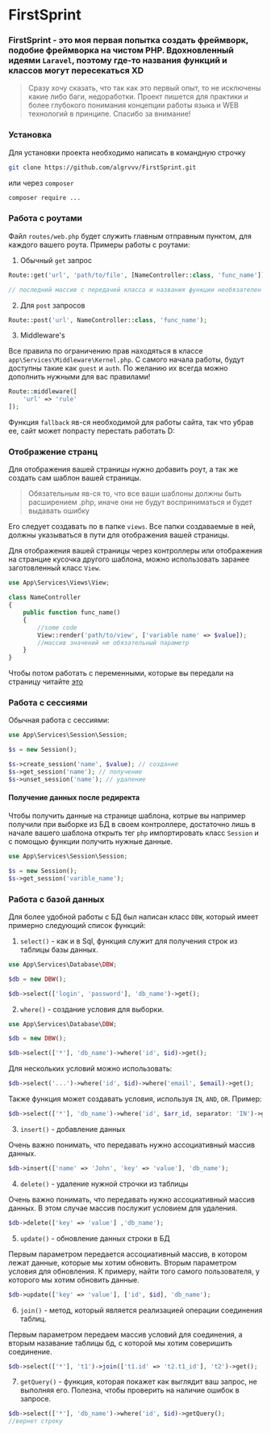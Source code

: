 # FirstSprint

### FirstSprint - это моя первая попытка создать фреймворк, подобие фреймворка на чистом PHP. Вдохновленный идеями `Laravel`, поэтому  где-то названия функций и классов могут пересекаться XD 

> Сразу хочу сказать, что так как это первый опыт, то не исключены какие либо баги, недоработки. Проект пишется для практики и более глубокого понимания концепции работы языка и WEB технологий в принципе. Спасибо за внимание!


### Установка

Для установки проекта необходимо написать в командную строчку

```bash
git clone https://github.com/algrvvv/FirstSprint.git
```

или через `composer`

```bash
composer require ...
```
### Работа с роутами

Файл `routes/web.php` будет служить главным отправным пунктом, для каждого вашего роута.
Примеры работы с роутами:

1. Обычный `get` запрос
```php
Route::get('url', 'path/to/file', [NameController::class, 'func_name']);

// последний массив с передачей класса и названия функции необязателен

```
2. Для `post` запросов

```php
Route::post('url', NameController::class, 'func_name');
```

3. Middleware's

Все правила по ограничению прав находяться в классе `app\Services\Middleware\Kernel.php`. С самого начала работы, будут доступны такие как `guest` и `auth`. По желанию их всегда можно дополнить нужными для вас правилами!

```php
Route::middleware([
    'url' => 'rule'
]);
```
Функция `fallback` яв-ся необходимой для работы сайта, так что убрав ее, сайт может попрасту перестать работать D:

### Отображение странц

Для отображения вашей страницы нужно добавить роут, а так же создать сам шаблон вашей страницы.

> Обязательным яв-ся то, что все ваши шаблоны должны быть расширением .php, иначе они не будут восприниматься и будет выдавать ошибку

Его следует создавать по в папке `views`. Все папки создаваемые в ней, должны указываться в пути для отображения вашей страницы.

Для отображения вашей страницы через контроллеры или отображения на странцие кусочка другого шаблона, можно использовать заранее заготовленный класс `View`.

```php
use App\Services\Views\View; 

class NameController
{
    public function func_name()
    {
        //some code
        View::render('path/to/view', ['variable name' => $value]);
        //массив значений не обязательный параметр
    }
}
```

Чтобы потом работать с переменными, которые вы передали на страницу читайте [это](#получение-данных-после-редиректа)

### Работа с сессиями

Обычная работа с сессиями:

```php
use App\Services\Session\Session;

$s = new Session();

$s->create_session('name', $value); // создание
$s->get_session('name'); // получение
$s->unset_session('name'); // удаление
```

#### Получение данных после редиректа

Чтобы получить данные на странице шаблона, котрые вы например получили при выборке из БД в своем контроллере, достаточно лишь в начале вашего шаблона открыть тег `php` импортировать класс `Session` и с помощью функции получить нужные данные.

```php
use App\Services\Session\Session;

$s = new Session();
$s->get_session('varible_name');
```


### Работа с базой данных

Для более удобной работы с БД был написан класс `DBW`, который имеет примерно следующий список функций:

1. `select()` - как и в Sql, функция служит для получения строк из таблицы базы данных.

```php
use App\Services\Database\DBW;

$db = new DBW();

$db->select(['login', 'password'], 'db_name')->get();
```

2. `where()` - создание условия для выборки.

```php
use App\Services\Database\DBW;

$db = new DBW();

$db->select(['*'], 'db_name')->where('id', $id)->get();
```
Для нескольких условий можно использовать:

```php
$db->select('...')->where('id', $id)->where('email', $email)->get();
```
Также функция может создавать условия, используя `IN`, `AND`, `OR`. 
Пример:

```php
$db->select(['*'], 'db_name')->where('id', $arr_id, separator: 'IN')->get();
```

3. `insert()` - добавление данных

Очень важно понимать, что передавать нужно ассоциативный массив данных.

```php
$db->insert(['name' => 'John', 'key' => 'value'], 'db_name');
```
4. `delete()` - удаление нужной строчки из таблицы

Очень важно понимать, что передавать нужно ассоциативный массив данных.
В этом случае массив послужит условием для удаления.

```php
$db->delete(['key' => 'value'] ,'db_name');
```

5. `update()` - обновление данных строки в БД

Первым параметром передается ассоциативный массив, в котором лежат данные, которые мы хотим обновить. 
Вторым параметром условия для обновления. К примеру, найти того самого пользователя, у которого мы хотим обновить данные.

```php
$db->update(['key' => 'value'], ['id', $id], 'db_name');
```

6. `join()` - метод, который является реализацией операции соединения
таблиц.

Первым параметром передаем массив условий для соединения, а вторым назавание таблицы бд, с которой мы хотим соверишить соединение.

```php
$db->select(['*'], 't1')->join(['t1.id' => 't2.t1_id'], 't2')->get();
```

7. `getQuery()` - функция, которая покажет как выглядит ваш запрос, не выполняя его. Полезна, чтобы проверить на наличие ошибок в запросе.

```php
$db->select(['*'], 'db_name')->where('id', $id)->getQuery();
//вернет строку
```
